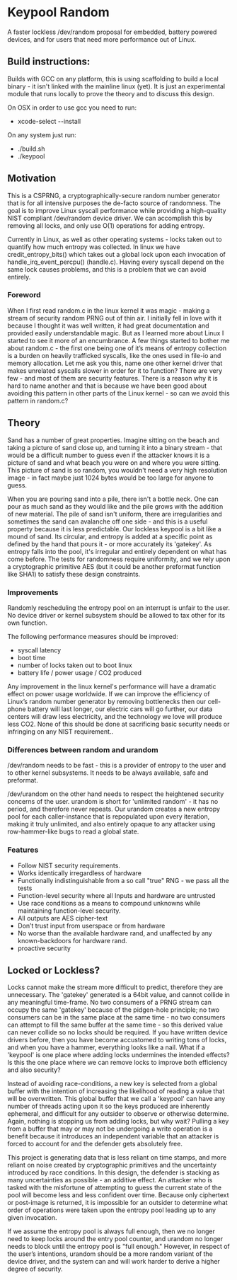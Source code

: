 # Keypool Random
A faster lockless /dev/random proposal for embedded, battery powered devices, and for users that need more performance out of Linux.

## Build instructions:

Builds with GCC on any platform, this is using scaffolding to build a local binary - it isn't linked with the mainline linux (yet).  It is just an experimental module that runs locally to prove the theory and to discuss this design.

On OSX in order to use gcc you need to run:
- xcode-select --install

On any system just run:
- ./build.sh
- ./keypool

## Motivation

This is a CSPRNG, a cryptographically-secure random number generator that is for all intensive purposes the de-facto source of randomness.  The goal is to improve Linux syscall performance while providing a high-quality NIST compliant /dev/random device driver. We can accomplish this by removing all locks, and only use O(1) operations for adding entropy.

Currently in Linux, as well as other operating systems - locks taken out to quantify how much entropy was collected.  In linux we have credit_entropy_bits() which takes out a global lock upon each invocation of handle_irq_event_percpu() (handle.c).  Having every syscall depend on the same lock causes problems, and this is a problem that we can avoid entirely.

### Foreword

When I first read random.c in the linux kernel it was magic - making a stream of security random PRNG out of thin air.  I initially fell in love with it because I thought it was well written, it had great documentation and provided easily understandable magic. But as I learned more about Linux I started to see it more of an encumbrance.  A few things started to bother me about random.c - the first one being one of it’s means of entropy collection is a burden on heavily trafficked syscalls, like the ones used in file-io and memory allocation.  Let me ask you this, name one other kernel driver that makes unrelated syscalls slower in order for it to function? There are very few - and most of them are security features. There is a reason why it is hard to name another and that is because we have been good about avoiding this pattern in other parts of the Linux kernel - so can we avoid this pattern in random.c?

## Theory

Sand has a number of great properties. Imagine sitting on the beach and taking a picture of sand close up, and turning it into a binary stream - that would be a difficult number to guess even if the attacker knows it is a picture of sand and what beach you were on and where you were sitting.  This picture of sand is so random, you wouldn't need a very high resolution image - in fact maybe just 1024 bytes would be too large for anyone to guess.

When you are pouring sand into a pile, there isn't a bottle neck.  One can pour as much sand as they would like and the pile grows with the addition of new material. The pile of sand isn't uniform, there are irregularities and sometimes the sand can avalanche off one side - and this is a useful property because it is less predictable.  Our lockless keypool is a bit like a mound of sand.  Its circular, and entropy is added at a specific point as defined by the hand that pours it - or more accurately its 'gatekey'.  As entropy falls into the pool, it's irregular and entirely dependent on what has come before.  The tests for randomness require uniformity, and we rely upon a cryptographic primitive AES (but it could be another preformat function like SHA1) to satisfy these design constraints.


### Improvements 
Randomly rescheduling the entropy pool on an interrupt is unfair to the user.  No device driver or kernel subsystem should be allowed to tax other for its own function. 

The following performance measures should be improved:

 - syscall latency
 - boot time
 - number of locks taken out to boot linux
 - battery life / power usage / CO2 produced

Any improvement in the linux kernel's performance will have a dramatic effect on power usage worldwide.  If we can improve the efficiency of Linux’s random number generator by removing bottlenecks then our cell-phone battery will last longer, our electric cars will go further, our data centers will draw less electricity, and the technology we love will produce less CO2.   None of this should be done at sacrificing basic security needs or infringing on any NIST requirement..

### Differences between random and urandom

/dev/random needs to be fast - this is a provider of entropy to the user and to other kernel subsystems. It needs to be always available, safe and preformat.

/dev/urandom on the other hand needs to respect the heightened security concerns of the user. urandom is short for 'unlimited random' - it has no period, and therefore never repeats. Our urandom creates a new entropy pool for each caller-instance that is repopulated upon every iteration, making it truly unlimited, and also entirely opaque to any attacker using row-hammer-like bugs to read a global state.

### Features
 - Follow NIST security requirements.
 - Works identically irregardless of hardware
 - Functionally indistinguishable from a so call "true" RNG - we pass all the tests
 - Function-level security where all Inputs and hardware are untrusted
 - Use race conditions as a means to compound unknowns while maintaining function-level security.
 - All outputs are AES cipher-text 
 - Don’t trust input from userspace or from hardware
 - No worse than the available hardware rand, and unaffected by any known-backdoors for hardware rand. 
 - proactive security 

## Locked or Lockless?

Locks cannot make the stream more difficult to predict, therefore they are unnecessary.  The 'gatekey' generated is a 64bit value, and cannot collide in any meaningful time-frame.  No two consumers of a PRNG stream can occupy the same 'gatekey' because of the pidgen-hole principle; no two consumers can be in the same place at the same time - no two consumers can attempt to fill the same buffer at the same time - so this derived value can never collide so no locks should be required.  If you have written device drivers before, then you have become accustomed to writing tons of locks, and when you have a hammer, everything looks like a nail.  What if a 'keypool' is one place where adding locks undermines the intended effects?  Is this the one place where we can remove locks to improve both efficiency and also security? 

Instead of avoiding race-conditions, a new key is selected from a global buffer with the intention of increasing the likelihood of reading a value that will be overwritten.  This global buffer that we call a 'keypool' can have any number of threads acting upon it so the keys produced are inherently ephemeral, and difficult for any outsider to  observe or otherwise determine.  Again, nothing is stopping us from adding locks, but why wait? Pulling a key from a buffer that may or may not be undergoing a write operation is a benefit because it introduces an independent variable that an attacker is forced to account for and the defender gets absolutely free.

This project is generating data that is less reliant on time stamps, and more reliant on noise created by cryptographic primitives and the uncertainty introduced by race conditions. In this design, the defender is stacking as many uncertainties as possible - an additive effect.  An attacker who is tasked with the misfortune of attempting to guess the current state of the pool will become less and less confident over time.  Because only ciphertext or post-image is returned, it is impossible for an outsider to determine what order of operations were taken upon the entropy pool leading up to any given invocation.

If we assume the entropy pool is always full enough, then we no longer need to keep locks around the entry pool counter, and urandom no longer needs to block until the entropy pool is "full enough."  However, in respect of the user’s intentions,  urandom should be a more random variant of the device driver, and the system can and will work harder to derive a higher degree of security.
